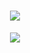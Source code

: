 <h1 align="center"> <a href="https://sunguoqi.com/"> <img src="https://readme-typing-svg.herokuapp.com/?lines=console.log(%22Hello%2C%20World!%22);小武同学祝您今天愉快!&center=true&size=27"> </a> </h1>


<div align="center"> <img src="https://metrics.lecoq.io/pepsi-wyl?template=classic&config.timezone=Asia%2FShanghai"> </div>

